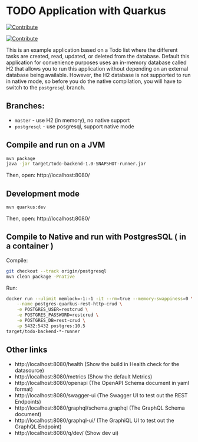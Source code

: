 # TODO Application with Quarkus

[![Contribute](https://www.eclipse.org/che/contribute.svg)](https://devspaces.apps.cluster-rv7bn.rv7bn.sandbox103.opentlc.com/workspace17dd6c7ddcb643c9/universal-developer-image/3100/)

[![Contribute](https://www.eclipse.org/che/contribute.svg)]("https://devspaces.apps.cluster-rv7bn.rv7bn.sandbox103.opentlc.com"#https://github.com/ryanzhang/todo-demo-app.git)

This is an example application based on a Todo list where the different tasks are created, read, updated, or deleted from the database. Default this application for convenience purposes uses an in-memory database called H2 that allows you to run this application without depending on an external database being available. However, the H2 database is not supported to run in native mode, so before you do the native compilation, you will have to switch to the `postgresql`  branch. 


## Branches:
* `master` - use H2 (in memory), no native support
* `postgresql` - use posgresql, support native mode 

## Compile and run on a JVM

```bash
mvn package
java -jar target/todo-backend-1.0-SNAPSHOT-runner.jar
```

Then, open: http://localhost:8080/

## Development mode

```bash
mvn quarkus:dev
```
Then, open: http://localhost:8080/

## Compile to Native and run with PostgresSQL ( in a container )

Compile:
```bash
git checkout --track origin/postgresql
mvn clean package -Pnative
```
Run:
```bash
docker run --ulimit memlock=-1:-1 -it --rm=true --memory-swappiness=0 \
    --name postgres-quarkus-rest-http-crud \
    -e POSTGRES_USER=restcrud \
    -e POSTGRES_PASSWORD=restcrud \
    -e POSTGRES_DB=rest-crud \
    -p 5432:5432 postgres:10.5
target/todo-backend-*-runner
```
## Other links

- http://localhost:8080/health (Show the build in Health check for the datasource)
- http://localhost:8080/metrics (Show the default Metrics)
- http://localhost:8080/openapi (The OpenAPI Schema document in yaml format)
- http://localhost:8080/swagger-ui (The Swagger UI to test out the REST Endpoints)
- http://localhost:8080/graphql/schema.graphql (The GraphQL Schema document)
- http://localhost:8080/graphql-ui/ (The GraphiQL UI to test out the GraphQL Endpoint)
- http://localhost:8080/q/dev/ (Show dev ui)
